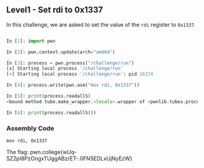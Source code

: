 ## Level1 - Set rdi to 0x1337

In this challenge, we are asked to set the value of the `rdi` register to `0x1337`.


```python

In [1]: import pwn

In [2]: pwn.context.update(arch="amd64")

In [3]: process = pwn.process("/challenge/run")
[x] Starting local process '/challenge/run'
[+] Starting local process '/challenge/run': pid 16174

In [4]: process.write(pwn.asm("mov rdi, 0x1337"))

In [5]: print(process.readallS)
<bound method tube.make_wrapper.<locals>.wrapper of <pwnlib.tubes.process.process object at 0x7f6c2b7f5490>>

In [6]: print(process.readallS())

```





### Assembly Code

```assembly
mov rdi, 0x1337

```
The flag: pwn.college{wUq-SZ2pI8PzOngxTUggABzrET-.0FN5EDLxUjNyEzW}
